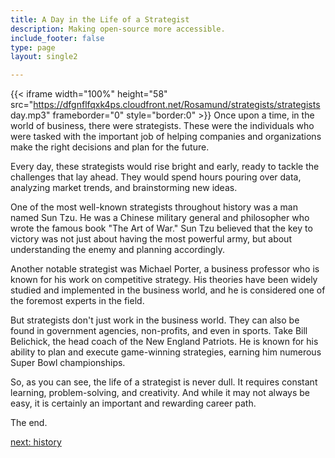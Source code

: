 ```yaml
---
title: A Day in the Life of a Strategist
description: Making open-source more accessible.
include_footer: false
type: page
layout: single2

---
```


{{< iframe width="100%" height="58" src="https://dfgnflfqxk4ps.cloudfront.net/Rosamund/strategists/strategists day.mp3" frameborder="0" style="border:0" >}}
Once upon a time, in the world of business, there were strategists. These were the individuals who were tasked with the important job of helping companies and organizations make the right decisions and plan for the future.

Every day, these strategists would rise bright and early, ready to tackle the challenges that lay ahead. They would spend hours pouring over data, analyzing market trends, and brainstorming new ideas.

One of the most well-known strategists throughout history was a man named Sun Tzu. He was a Chinese military general and philosopher who wrote the famous book "The Art of War." Sun Tzu believed that the key to victory was not just about having the most powerful army, but about understanding the enemy and planning accordingly.

Another notable strategist was Michael Porter, a business professor who is known for his work on competitive strategy. His theories have been widely studied and implemented in the business world, and he is considered one of the foremost experts in the field.

But strategists don't just work in the business world. They can also be found in government agencies, non-profits, and even in sports. Take Bill Belichick, the head coach of the New England Patriots. He is known for his ability to plan and execute game-winning strategies, earning him numerous Super Bowl championships.

So, as you can see, the life of a strategist is never dull. It requires constant learning, problem-solving, and creativity. And while it may not always be easy, it is certainly an important and rewarding career path.

The end.


<a href="https://workdojos.com/strategists/history">next: history</a>

